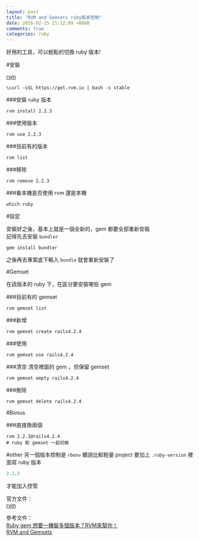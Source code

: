 ```yaml
---
layout: post
title: "RVM and Gemsets ruby版本控制"
date: 2016-02-15 21:12:09 +0800
comments: true
categories: ruby
---
```

好用的工具，可以輕鬆的切換 ruby 版本!

<!-- more -->

#安裝

[rvm](https://rvm.io/)

```
\curl -sSL https://get.rvm.io | bash -s stable
```

###安裝 ruby 版本
```
rvm install 2.2.3
```


###使用版本
```
rvm use 2.2.3
```

###目前有的版本
```
rvm list
```

###移除
```
rvm remove 2.2.3
```

###看本機是否使用 rvm 還是本機
```
which ruby
```

#設定

安裝好之後，基本上就是一個全新的，gem 都要全部重新安裝  
記得先去安裝 `bundler`

```
gem install bundler
```

之後再去專案底下輸入 `bundle` 就會重新安裝了


#Gemset

在該版本的 ruby 下，在區分要安裝哪些 gem

###目前有的 gemset
```
rvm gemset list
```

###新增
```
rvm gemset create rails4.2.4
```

###使用
```
rvm gemset use rails4.2.4
```

###清空
清空裡面的 gem ，但保留 gemset
```
rvm gemset empty rails4.2.4
```

###刪除
```
rvm gemset delete rails4.2.4
```

#Bonus

###直接換兩個
```
rvm 2.2.3@rails4.2.4
# ruby 和 gemset 一起切換
```

#other
另一個版本控制是 `rbenv` 聽說比較輕量
project 要加上 `.ruby-version` 裡面寫 ruby 版本

```ruby
2.2.3
```
才能加入控管

官方文件：  
[rvm](https://rvm.io/)

參考文件：  
[Ruby gem 想要一機裝多個版本？RVM來幫你！](http://motion-express.com/blog/20141005-ruby-rvm-gemset)  
[RVM and Gemsets](http://blog.eddie.com.tw/2011/04/08/rvm-and-gemsets/)

